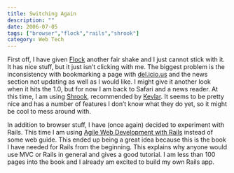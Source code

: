 ```yaml
---
title: Switching Again
description: ""
date: 2006-07-05
tags: ["browser","flock","rails","shrook"]
category: Web Tech
---
```



<p>First off, I have given <a href="https://web.archive.org/web/20131211130938/http://www.flock.com/" target="_blank">Flock</a> another fair shake and I just cannot stick with it.  It has nice stuff, but it just isn’t clicking with me.  The biggest problem is the inconsistency with bookmarking a page with <a href="https://web.archive.org/web/20131211130938/http://del.icio.us/mizidymizark/" target="_blank">del.icio.us</a> and the news section not updating as well as I would like.  I might give it another look when it hits the 1.0, but for now I am back to Safari and a news reader.  At this time, I am using <a href="https://web.archive.org/web/20131211130938/http://www.utsire.com/shrook/" target="_blank">Shrook</a>, recommended by <a href="https://web.archive.org/web/20131211130938/http://www.thewilysnicker.com/" target="_blank">Kevlar</a>.  It seems to be pretty nice and has a number of features I don’t know what they do yet, so it might be cool to mess around with.</p>

<p>In addition to browser stuff, I have (once again) decided to experiment with Rails.  This time I am using <a href="https://web.archive.org/web/20131211130938/http://www.amazon.com/gp/product/097669400X/sr=8-1/qid=1152113341/ref=pd_bbs_1/104-8741431-2292756?ie=UTF8" target="_blank">Agile Web Development with Rails</a> instead of some web guide.  This ended up being a great idea because this is the book I have needed for Rails from the beginning.  This explains why anyone would use MVC or Rails in general and gives a good tutorial.  I am less than 100 pages into the book and I already am excited to build my own Rails app.</p>
